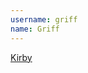 ```yaml
---
username: griff
name: Griff
---
```


[Kirby](http://www.windowsphone.com/de-de/store/app/kirby/fd8d0c00-db68-412d-bfd9-3ec9604c2987)
